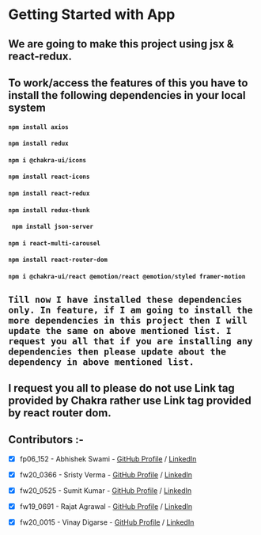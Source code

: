 # Getting Started with  App


## We are  going to make this project using jsx & react-redux.

## To work/access the features of this  you have to install the following dependencies in your local system

#### `npm install axios`
#### `npm install redux`
#### `npm i @chakra-ui/icons`
#### `npm install react-icons`
#### `npm install react-redux`
#### `npm install redux-thunk`
#### ` npm install json-server`
#### `npm i react-multi-carousel`
#### `npm install react-router-dom`
#### `npm i @chakra-ui/react @emotion/react @emotion/styled framer-motion`

## `Till now I have installed these dependencies only. In feature, if I am going to install the more dependencies in this project then I will update the same on above mentioned list. I request you all that if you are installing any dependencies then please update about the dependency in above mentioned list.`


## I request you all to please do not use Link tag provided by Chakra rather use Link tag provided by react router dom.



## Contributors :-


- [x] fp06_152 - Abhishek Swami - [GitHub Profile](https://github.com/abhi-swami) / [LinkedIn]()
- [x] fw20_0366 - Sristy Verma - [GitHub Profile](https://github.com/SristyVerma) / [LinkedIn]()
- [x] fw20_0525 - Sumit Kumar - [GitHub Profile](https://github.com/sumitkprasad123) / [LinkedIn]()
- [x] fw19_0691 - Rajat Agrawal - [GitHub Profile](https://github.com/agrawalrajat310) / [LinkedIn](https://www.linkedin.com/in/rajatagrawal310/)
- [x] fw20_0015 - Vinay Digarse - [GitHub Profile]() / [LinkedIn]()




